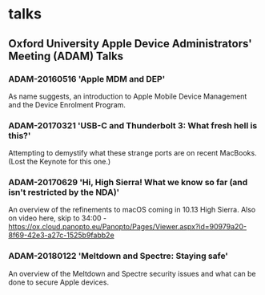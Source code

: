 # talks

## Oxford University Apple Device Administrators' Meeting (ADAM) Talks

### ADAM-20160516 'Apple MDM and DEP'

As name suggests, an introduction to Apple Mobile Device Management and the Device Enrolment Program.

### ADAM-20170321 'USB-C and Thunderbolt 3: What fresh hell is this?'

Attempting to demystify what these strange ports are on recent MacBooks. (Lost the Keynote for this one.)

### ADAM-20170629 'Hi, High Sierra! What we know so far (and isn't restricted by the NDA)'

An overview of the refinements to macOS coming in 10.13 High Sierra. 
Also on video here, skip to 34:00 - https://ox.cloud.panopto.eu/Panopto/Pages/Viewer.aspx?id=90979a20-8f69-42e3-a27c-1525b9fabb2e

### ADAM-20180122 'Meltdown and Spectre: Staying safe'

An overview of the Meltdown and Spectre security issues and what can be done to secure Apple devices.
